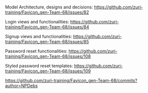 Model Architecture, designs and decisions:
https://github.com/zuri-training/Favicon_gen-Team-68/issues/82

Login views and functionalities:
https://github.com/zuri-training/Favicon_gen-Team-68/issues/84

Signup views and functionalities:
https://github.com/zuri-training/Favicon_gen-Team-68/issues/85

Password reset functionalities:
https://github.com/zuri-training/Favicon_gen-Team-68/issues/108

Styled password reset templates:
https://github.com/zuri-training/Favicon_gen-Team-68/issues/109

https://github.com/zuri-training/Favicon_gen-Team-68/commits?author=NPDebs
